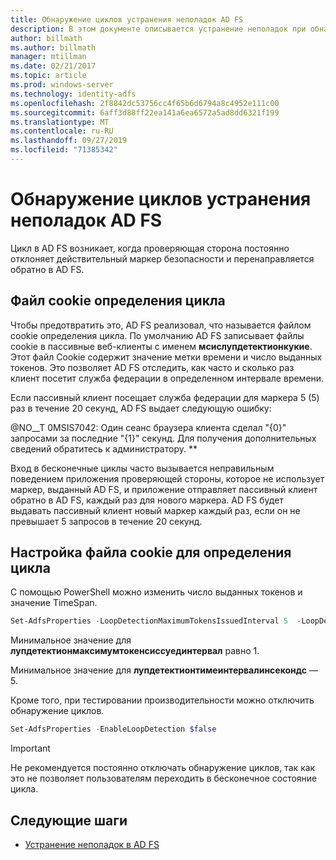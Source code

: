 ```yaml
---
title: Обнаружение циклов устранения неполадок AD FS
description: В этом документе описывается устранение неполадок при обнаружении циклов
author: billmath
ms.author: billmath
manager: mtillman
ms.date: 02/21/2017
ms.topic: article
ms.prod: windows-server
ms.technology: identity-adfs
ms.openlocfilehash: 2f8842dc53756cc4f65b6d6794a8c4952e111c00
ms.sourcegitcommit: 6aff3d88ff22ea141a6ea6572a5ad8dd6321f199
ms.translationtype: MT
ms.contentlocale: ru-RU
ms.lasthandoff: 09/27/2019
ms.locfileid: "71385342"
---
```

# <a name="ad-fs-troubleshooting---loop-detection"></a>Обнаружение циклов устранения неполадок AD FS 
 
Цикл в AD FS возникает, когда проверяющая сторона постоянно отклоняет действительный маркер безопасности и перенаправляется обратно в AD FS.

## <a name="loop-detection-cookie"></a>Файл cookie определения цикла
Чтобы предотвратить это, AD FS реализовал, что называется файлом cookie определения цикла. По умолчанию AD FS записывает файлы cookie в пассивные веб-клиенты с именем **мсислупдетектионкукие**. Этот файл Cookie содержит значение метки времени и число выданных токенов.  Это позволяет AD FS отследить, как часто и сколько раз клиент посетит служба федерации в определенном интервале времени.

Если пассивный клиент посещает служба федерации для маркера 5 (5) раз в течение 20 секунд, AD FS выдает следующую ошибку:

@NO__T 0MSIS7042: Один сеанс браузера клиента сделал "{0}" запросами за последние "{1}" секунд. Для получения дополнительных сведений обратитесь к администратору. **

Вход в бесконечные циклы часто вызывается неправильным поведением приложения проверяющей стороны, которое не использует маркер, выданный AD FS, и приложение отправляет пассивный клиент обратно в AD FS, каждый раз для нового маркера.  AD FS будет выдавать пассивный клиент новый маркер каждый раз, если он не превышает 5 запросов в течение 20 секунд. 

## <a name="adjusting-the-loop-detection-cookie"></a>Настройка файла cookie для определения цикла
С помощью PowerShell можно изменить число выданных токенов и значение TimeSpan.

```powershell
Set-AdfsProperties -LoopDetectionMaximumTokensIssuedInterval 5  -LoopDetectionTimeIntervalInSeconds 20
```
Минимальное значение для **лупдетектионмаксимумтокенсиссуединтервал** равно 1.

Минимальное значение для **лупдетектионтимеинтервалинсекондс** — 5.

Кроме того, при тестировании производительности можно отключить обнаружение циклов.

```powershell
Set-AdfsProperties -EnableLoopDetection $false
```

>[!IMPORTANT]
>Не рекомендуется постоянно отключать обнаружение циклов, так как это не позволяет пользователям переходить в бесконечное состояние цикла.


## <a name="next-steps"></a>Следующие шаги

- [Устранение неполадок в AD FS](ad-fs-tshoot-overview.md)



